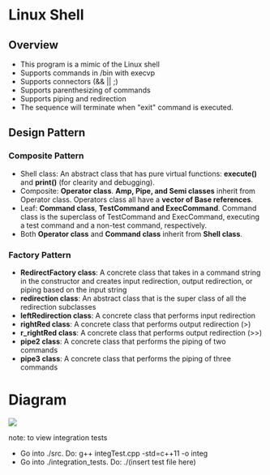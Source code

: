 # Linux Shell

## Overview
* This program is a mimic of the Linux shell
* Supports commands in /bin with execvp
* Supports connectors (&& || ;)
* Supports parenthesizing of commands
* Supports piping and redirection
* The sequence will terminate when "exit" command is executed.

## Design Pattern
### Composite Pattern
* Shell class: An abstract class that has pure virtual functions: **execute()** and **print()** (for clearity and debugging).
* Composite: **Operator class**. **Amp, Pipe, and Semi classes** inherit from Operator class. Operators class all have a **vector of Base references**.
* Leaf: **Command class**, **TestCommand and ExecCommand**. Command class is the superclass of TestCommand and ExecCommand, executing a test command and a non-test command, respectively.
* Both **Operator class** and **Command class** inherit from **Shell class**.
### Factory Pattern
* **RedirectFactory class**: A concrete class that takes in a command string in the constructor and creates input redirection, output redirection, or piping based on the input string
* **redirection class**: An abstract class that is the super class of all the redirection subclasses
* **leftRedirection class**: A concrete class that performs input redirection
* **rightRed class**: A concrete class that performs output redirection (>)
* **r_rightRed class**: A concrete class that performs output redirection (>>)
* **pipe2 class**: A concrete class that performs the piping of two commands
* **pipe3 class**: A concrete class that performs the piping of three commands

# Diagram

![](https://user-images.githubusercontent.com/55297099/71199503-f0237000-224a-11ea-87f8-511ca344bf30.png)

note: to view integration tests
* Go into ./src. Do: g++ integTest.cpp -std=c++11 -o integ
* Go into ./integration_tests. Do: ./(insert test file here)

